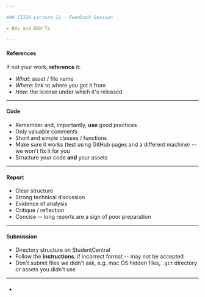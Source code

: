 ```yaml
---

### CI328 Lecture 11 - Feedback Session

- DOs and DON'Ts

---
```


#### References

If not your work, **reference** it:

- _What_: asset / file name
- _Where_: link to where you got it from
- _How_: the license under which it's released 

---

#### Code

- Remember and, importantly, **use** good practices
- Only valuable comments
- Short and simple classes / functions
- Make sure it works (test using GitHub pages and a different machine) -- we won't fix it for you
- Structure your code **and** your assets

---

#### Report

- Clear structure
- Strong technical discussion
- Evidence of analysis
- Critique / reflection
- Concise -- long reports are a sign of poor preparation

---

#### Submission

- Directory structure on StudentCentral
- Follow the **instructions**, if incorrect format -- may not be accepted
- Don't submit files we didn't ask, e.g. mac OS hidden files, `.git` directory or assets you didn't use

---

#### 

- 